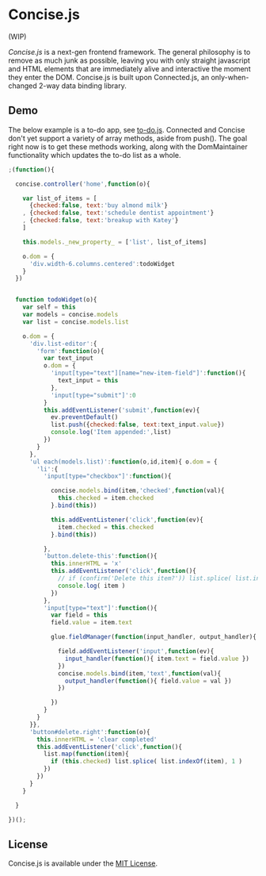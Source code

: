 # Concise.js

(WIP)

_Concise.js_ is a next-gen frontend framework. The general philosophy is to remove as much junk as possible, leaving you with only straight javascript and HTML elements that are immediately alive and interactive the moment they enter the DOM. Concise.js is built upon Connected.js, an only-when-changed 2-way data binding library.

## Demo

The below example is a to-do app, see [to-do.js](//github.com/rm-rf-etc/concise/blob/master/to-do.js). Connected and Concise don't yet support a variety of array methods, aside from push(). The goal right now is to get these methods working, along with the DomMaintainer functionality which updates the to-do list as a whole.

``` javascript
;(function(){

  concise.controller('home',function(o){

    var list_of_items = [
      {checked:false, text:'buy almond milk'}
    , {checked:false, text:'schedule dentist appointment'}
    , {checked:false, text:'breakup with Katey'}
    ]

    this.models._new_property_ = ['list', list_of_items]

    o.dom = {
      'div.width-6.columns.centered':todoWidget
    }
  })


  function todoWidget(o){
    var self = this
    var models = concise.models
    var list = concise.models.list

    o.dom = {
      'div.list-editor':{
        'form':function(o){
          var text_input
          o.dom = {
            'input[type="text"][name="new-item-field"]':function(){
              text_input = this
            },
            'input[type="submit"]':0
          }
          this.addEventListener('submit',function(ev){
            ev.preventDefault()
            list.push({checked:false, text:text_input.value})
            console.log('Item appended:',list)
          })
        }
      },
      'ul each(models.list)':function(o,id,item){ o.dom = {
        'li':{
          'input[type="checkbox"]':function(){

            concise.models.bind(item,'checked',function(val){
              this.checked = item.checked
            }.bind(this))

            this.addEventListener('click',function(ev){
              item.checked = this.checked
            }.bind(this))

          },
          'button.delete-this':function(){
            this.innerHTML = 'x'
            this.addEventListener('click',function(){
              // if (confirm('Delete this item?')) list.splice( list.indexOf(item), 1 )
              console.log( item )
            })
          },
          'input[type="text"]':function(){
            var field = this
            field.value = item.text

            glue.fieldManager(function(input_handler, output_handler){

              field.addEventListener('input',function(ev){
                input_handler(function(){ item.text = field.value })
              })
              concise.models.bind(item,'text',function(val){
                output_handler(function(){ field.value = val })
              })

            })
          }
        }
      }},
      'button#delete.right':function(o){
        this.innerHTML = 'clear completed'
        this.addEventListener('click',function(){
          list.map(function(item){
            if (this.checked) list.splice( list.indexOf(item), 1 )
          })
        })
      }
    }

  }

})();
```

## License

Concise.js is available under the [MIT License](//github.com/rm-rf-etc/concise/blob/master/LICENSE.txt).
